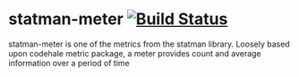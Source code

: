 # statman-meter [![Build Status](https://travis-ci.org/jasonray/statman-meter.svg?branch=master)](https://travis-ci.org/jasonray/statman-meter)
statman-meter is one of the metrics from the statman library. Loosely based upon codehale metric package, a meter provides count and average information over a period of time
